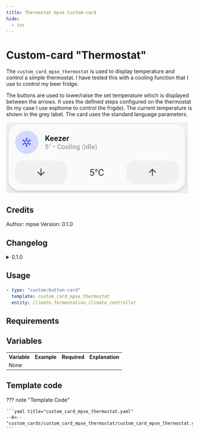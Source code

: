 ```yaml
---
title: Thermostat mpse Custom-card
hide:
  - toc
---
```


<!-- markdownlint-disable MD046 -->

# Custom-card "Thermostat"

The `custom_card_mpse_thermostat` is used to display temperature and control a simple thermostat. I have tested this with a cooling function that I use to control my beer fridge.

The buttons are used to lower/raise the set temperature which is displayed between the arrows. It uses the defined steps configured on the thermostat (In my case I use esphome to control the frigde). The current temperature is shown in the grey label. The card uses the standard language parameters.

![Thermostat](../../docs/assets/img/custom_thermostat.png)

## Credits

Author: mpse
Version: 0.1.0

## Changelog

<details>
<summary>0.1.0</summary>
Initial release inspired from various posts on home assistant forum.
</details>

## Usage

```yaml
- type: "custom:button-card"
  template: custom_card_mpse_thermostat
  entity: climate.fermentation_climate_controller
```

## Requirements

## Variables

<table>
<tr>
<th>Variable</th>
<th>Example</th>
<th>Required</th>
<th>Explanation</th>
</tr>
<tr>
<td>None</td>
<td></td>
<td></td>
<td></td>
</tr>
</tr>
</table>

## Template code

??? note "Template Code"

    ```yaml title="custom_card_mpse_thermostat.yaml"
    --8<-- "custom_cards/custom_card_mpse_thermostat/custom_card_mpse_thermostat.yaml"
    ```
